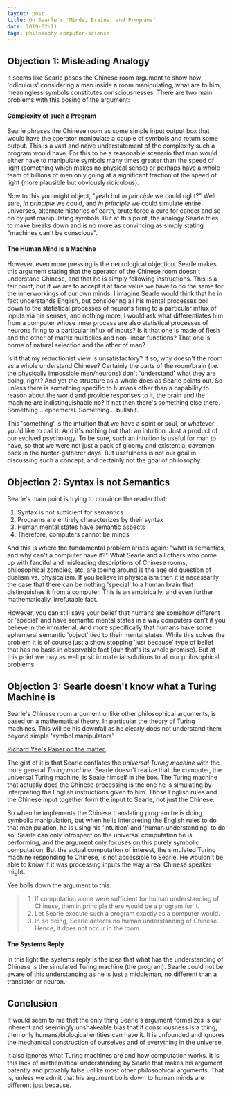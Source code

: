 ```yaml
---
layout: post
title: On Searle's 'Minds, Brains, and Programs'
date: 2019-02-11
tags: philosophy computer-science
---
```

## Objection 1: Misleading Analogy
It seems like Searle poses the Chinese room argument to show how 'ridiculous' considering a man inside a room manipulating, what are to him, meaningless symbols constitutes consciousnesses. There are two main problems with this posing of the argument:

#### Complexity of such a Program
Searle phrases the Chinese room as some simple input output box that would have the operator manipulate a couple of symbols and return some output. This is a vast and naïve understatement of the complexity such a program would have. For this to be a reasonable scenario that man would either have to manipulate symbols many times greater than the speed of light (something which makes no physical sense) or perhaps have a whole team of billions of men only going at a significant fraction of the speed of light (more plausible but obviously ridiculous).

Now to this you might object, "yeah but *in principle* we could right?" Well sure, *in principle* we could, and *in principle* we could simulate entire universes, alternate histories of earth, brute force a cure for cancer and so on by just manipulating symbols. But at this point, the analogy Searle tries to make breaks down and is no more as convincing as simply stating "machines can't be conscious".

#### The Human Mind is a Machine
However, even more pressing is the neurological objection. Searle makes this argument stating that the operator of the Chinese room doesn't understand Chinese, and that he is simply following instructions. This is a fair point, but if we are to accept it at face value we have to do the same for the innerworkings of our own minds. I imagine Searle would think that he in fact understands English, but considering all his mental processes boil down to the statistical processes of neurons firing to a particular influx of inputs via his senses, and nothing more, I would ask what differentiates him from a computer whose inner process are also statistical processes of neurons firing to a particular influx of inputs? Is it that one is made of flesh and the other of matrix multiplies and non-linear functions? That one is borne of natural selection and the other of man?

Is it that my reductionist view is unsatisfactory? If so, why doesn't the room as a whole understand Chinese? Certainly the parts of the room/brain (i.e. the physically impossible men/neurons) don't 'understand' what they are doing, right? And yet the structure as a whole does as Searle points out. So unless there is something specific to humans other than a capability to reason about the world and provide responses to it, the brain and the machine are indistinguishable no? If not then there's something else there. Something... ephemeral. Something... bullshit.

This 'something' is the intuition that we have a spirit or soul, or whatever you'd like to call it. And it's nothing but that: an intuition. Just a product of our evolved psychology. To be sure, such an intuition is useful for man to have, so that we were not just a pack of gloomy and existential cavemen back in the hunter-gatherer days. But usefulness is not our goal in discussing such a concept, and certainly not the goal of philosophy.

## Objection 2: Syntax is not Semantics
Searle's main point is trying to convince the reader that:
1. Syntax is not sufficient for semantics
2. Programs are entirely characterizes by their syntax
3. Human mental states have semantic aspects
4. Therefore, computers cannot be minds

And this is where the fundamental problem arises again: "what is semantics, and why can't a computer have it?" What Searle and all others who come up  with fanciful and misleading descriptions of Chinese rooms, philosophical zombies, etc. are toeing around is the age old question of dualism vs. physicalism. If you believe in physicalism then it is necessarily the case that there can be nothing 'special' to a human brain that distinguishes it from a computer. This is an empirically, and even further mathematically, irrefutable fact.

However, you can still save your belief that humans are somehow different or 'special' and have semantic mental states in a way computers can't if you believe in the immaterial. And more specifically that humans have some ephemeral semantic 'object' tied to their mental states. While this solves the problem it is of course just a show stopping 'just because' type of belief that has no basis in observable fact (duh that's its whole premise). But at this point we may as well posit immaterial solutions to all our philosophical problems.

## Objection 3: Searle doesn't know what a Turing Machine is
Searle's Chinese room argument unlike other philosophical arguments, is based on a mathematical theory. In particular the theory of Turing machines. This will be his downfall as he clearly does not understand them beyond simple 'symbol manipulators'.

[Richard Yee's Paper on the matter.](https://chineseroom.info/doc/Angels-Dancing-Chinese-Room_v13_2016.pdf)

The gist of it is that Searle conflates the *universal Turing machine* with the more general *Turing machine*. Searle doesn't realize that the computer, the universal Turing machine, is Seale himself in the box. The Turing machine that actually does the Chinese processing is the one he is simulating by interpreting the English instructions given to him. Those English rules and the Chinese input together form the input to Searle, not just the Chinese.

So when he implements the Chinese translating program he is doing symbolic manipulation, but when he is interpreting the English rules to do that manipulation, he is using his 'intuition' and 'human understanding' to do so. Searle can only introspect on the universal computation he is performing, and the argument only focuses on this purely symbolic computation. But the actual computation of interest, the simulated Turing machine responding to Chinese, is not accessible to Searle. He wouldn't be able to know if it was processing inputs the way a real Chinese speaker might.

Yee boils down the argument to this:
> 1. If computation alone were sufficient for human understanding of Chinese, then in principle there would be a program for it.
> 2. Let Searle execute such a program exactly as a computer would.
> 3. In so doing, Searle detects no human understanding of Chinese. Hence, it does not occur in the room.

#### The Systems Reply
In this light the systems reply is the idea that what has the understanding of Chinese is the simulated Turing machine (the program). Searle could not be aware of this understanding as he is just a middleman, no different than a transistor or neuron.

<!-- Searle's reply:
> Actually I feel somewhat embarrassed to give even this answer to the systems theory because the theory seems to me so implausible to start with. The idea is that while a person doesn’t understand Chinese, somehow the conjunction of that person and bits of paper might understand Chinese. It is not easy for me to imagine how someone who was not in the grip of an ideology would find the idea at all plausible.

He is actually an idiot. -->

## Conclusion
It would seem to me that the only thing Searle's argument formalizes is our inherent and seemingly unshakeable bias that if consciousness is a thing, then only humans/biological entities can have it. It is unfounded and ignores the mechanical construction of ourselves and of everything in the universe.

It also ignores what Turing machines are and how computation works.
It is this lack of mathematical understanding by Searle that makes his argument patently and provably false unlike most other philosophical arguments. That is, unless we admit that his argument boils down to human minds are different just because.

<!-- The only way out of this issue is the belief in something immaterial inherent to all humans and while such a belief is certainly a panacea for the problems that plague philosophy, it is not exactly a satisfying one. -->

<!-- To be fair artificial neural networks weren't what they were back then. (Comment I made on sticky note but doesn't really apply since Searle is still alive and stands by this BS. Also some contemporaries buy it too.) -->